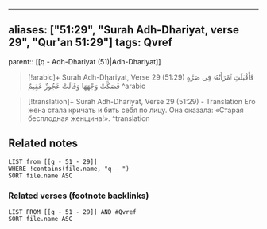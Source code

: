 
---
aliases: ["51:29", "Surah Adh-Dhariyat, verse 29", "Qur'an 51:29"]
tags: Qvref
---

parent:: [[q - Adh-Dhariyat (51)|Adh-Dhariyat]]

> [!arabic]+ Surah Adh-Dhariyat, Verse 29 (51:29)
> <span class="quran-arabic">فَأَقْبَلَتِ ٱمْرَأَتُهُۥ فِى صَرَّةٍ فَصَكَّتْ وَجْهَهَا وَقَالَتْ عَجُوزٌ عَقِيمٌ</span>
^arabic

> [!translation]+ Surah Adh-Dhariyat, Verse 29 (51:29) - Translation
> Его жена стала кричать и бить себя по лицу. Она сказала: «Старая бесплодная женщина!».
^translation



## Related notes
```dataview
LIST from [[q - 51 - 29]]
WHERE !contains(file.name, "q - ")
SORT file.name ASC
```

### Related verses (footnote backlinks)
```dataview
LIST FROM [[q - 51 - 29]] AND #Qvref
SORT file.name ASC
```

